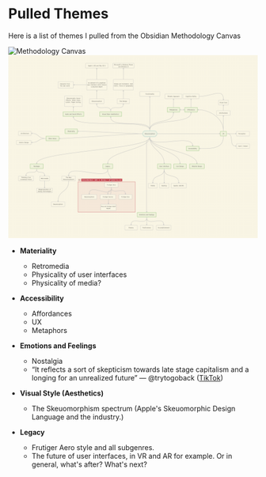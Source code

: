 # Pulled Themes
Here is a list of themes I pulled from the Obsidian Methodology Canvas

![Methodology Canvas](../../Methodology_Canvas.canvas)
![](Methodology_Canvas_130924.png)

- **Materiality**
  - Retromedia
  - Physicality of user interfaces
  - Physicality of media?
 
- **Accessibility**
  - Affordances
  - UX
  - Metaphors
 
- **Emotions and Feelings**
  - Nostalgia
  - “It reflects a sort of skepticism towards late stage capitalism and a longing for an unrealized future” — @trytogoback ([TikTok](https://www.tiktok.com/@trytogoback/video/7360407006890429742))

- **Visual Style (Aesthetics)**
  - The Skeuomorphism spectrum (Apple's Skeuomorphic Design Language and the industry.)

- **Legacy**
  - Frutiger Aero style and all subgenres.
  - The future of user interfaces, in VR and AR for example. Or in general, what's after? What's next?